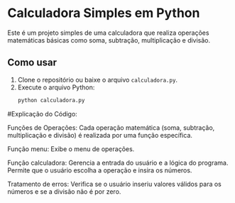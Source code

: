 # Calculadora Simples em Python

Este é um projeto simples de uma calculadora que realiza operações matemáticas básicas como soma, subtração, multiplicação e divisão.

## Como usar

1. Clone o repositório ou baixe o arquivo `calculadora.py`.
2. Execute o arquivo Python:
   ```bash
   python calculadora.py

#Explicação do Código:

Funções de Operações: Cada operação matemática (soma, subtração, multiplicação e divisão) é realizada por uma função específica.

Função menu: Exibe o menu de operações.

Função calculadora: Gerencia a entrada do usuário e a lógica do programa. Permite que o usuário escolha a operação e insira os números.

Tratamento de erros: Verifica se o usuário inseriu valores válidos para os números e se a divisão não é por zero.